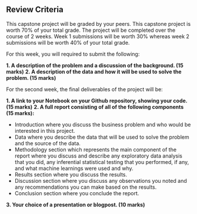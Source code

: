## Review Criteria
This capstone project will be graded by your peers. This capstone project is worth 70% of your total grade. The project will be completed over the course of 2 weeks. Week 1 submissions will be worth 30% whereas week 2 submissions will be worth 40% of your total grade.

For this week, you will required to submit the following:

__1. A description of the problem and a discussion of the background. (15 marks)__
__2. A description of the data and how it will be used to solve the problem. (15 marks)__

For the second week, the final deliverables of the project will be:

__1. A link to your Notebook on your Github repository, showing your code. (15 marks)__
__2. A full report consisting of all of the following components (15 marks):__
- Introduction where you discuss the business problem and who would be interested in this project.
- Data where you describe the data that will be used to solve the problem and the source of the data.
- Methodology section which represents the main component of the report where you discuss and describe any exploratory data analysis that you did, any inferential statistical testing that you performed, if any, and what machine learnings were used and why.
- Results section where you discuss the results.
- Discussion section where you discuss any observations you noted and any recommendations you can make based on the results.
- Conclusion section where you conclude the report.

__3. Your choice of a presentation or blogpost. (10 marks)__
